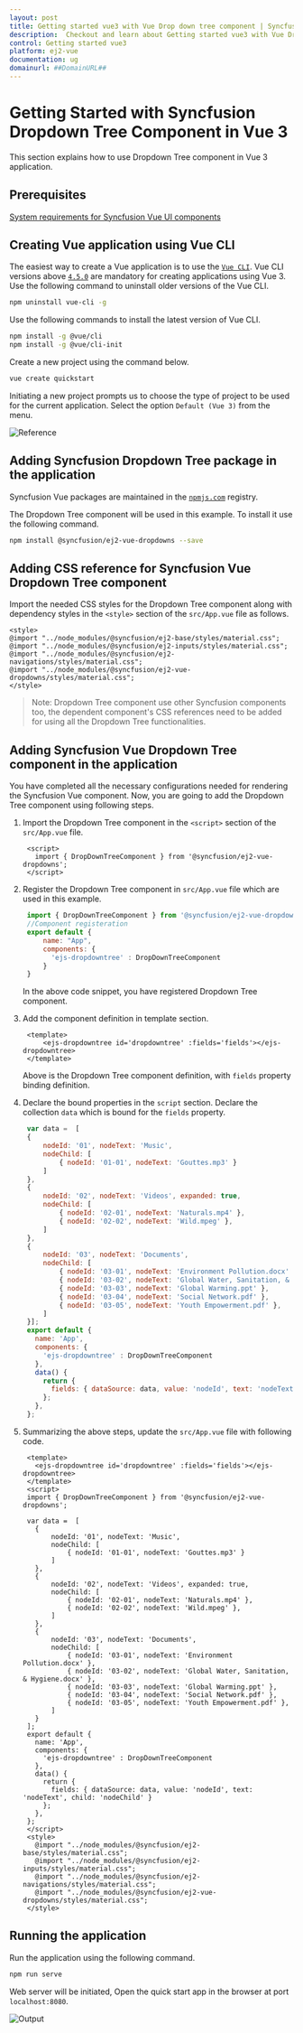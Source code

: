 ```yaml
---
layout: post
title: Getting started vue3 with Vue Drop down tree component | Syncfusion
description:  Checkout and learn about Getting started vue3 with Vue Drop down tree component of Syncfusion Essential JS 2 and more details.
control: Getting started vue3 
platform: ej2-vue
documentation: ug
domainurl: ##DomainURL##
---
```


# Getting Started with Syncfusion Dropdown Tree Component in Vue 3

This section explains how to use Dropdown Tree component in Vue 3 application.

## Prerequisites

[System requirements for Syncfusion Vue UI components](https://ej2.syncfusion.com/vue/documentation/system-requirements/)

## Creating Vue application using Vue CLI

The easiest way to create a Vue application is to use the [`Vue CLI`](https://github.com/vuejs/vue-cli). Vue CLI versions above [`4.5.0`](https://v3.vuejs.org/guide/migration/introduction.html#vue-cli) are mandatory for creating applications using Vue 3. Use the following command to uninstall older versions of the Vue CLI.

```bash
npm uninstall vue-cli -g
```

Use the following commands to install the latest version of Vue CLI.

```bash
npm install -g @vue/cli
npm install -g @vue/cli-init
```

Create a new project using the command below.

```bash
vue create quickstart

```

Initiating a new project prompts us to choose the type of project to be used for the current application. Select the option `Default (Vue 3)` from the menu.

![Reference](./images/vue3-terminal.png)

## Adding Syncfusion Dropdown Tree package in the application

Syncfusion Vue packages are maintained in the [`npmjs.com`](https://www.npmjs.com/~syncfusionorg) registry.

The Dropdown Tree component will be used in this example. To install it use the following command.

```bash
npm install @syncfusion/ej2-vue-dropdowns --save
```

## Adding CSS reference for Syncfusion Vue Dropdown Tree component

Import the needed CSS styles for the Dropdown Tree component along with dependency styles in the `<style>` section of the `src/App.vue` file as follows.

```
<style>
@import "../node_modules/@syncfusion/ej2-base/styles/material.css";
@import "../node_modules/@syncfusion/ej2-inputs/styles/material.css";
@import "../node_modules/@syncfusion/ej2-navigations/styles/material.css";
@import "../node_modules/@syncfusion/ej2-vue-dropdowns/styles/material.css";
</style>
```

>Note: Dropdown Tree component use other Syncfusion components too, the dependent component's CSS references need to be added for using all the Dropdown Tree functionalities.

## Adding Syncfusion Vue Dropdown Tree component in the application

You have completed all the necessary configurations needed for rendering the Syncfusion Vue component. Now, you are going to add the Dropdown Tree component using following steps.

  1. Import the Dropdown Tree component in the `<script>` section of the `src/App.vue` file.

     ```
      <script>
        import { DropDownTreeComponent } from '@syncfusion/ej2-vue-dropdowns';
      </script>  
     ```
  2. Register the Dropdown Tree component in `src/App.vue` file which are used in this example.

     ```js
      import { DropDownTreeComponent } from '@syncfusion/ej2-vue-dropdowns';
      //Component registeration
      export default {
          name: "App",
          components: {
            'ejs-dropdowntree' : DropDownTreeComponent
          }
      }
     ```

     In the above code snippet, you have registered Dropdown Tree component.

  3. Add the component definition in template section.

     ```
      <template>
          <ejs-dropdowntree id='dropdowntree' :fields='fields'></ejs-dropdowntree>
      </template>  
     ```

     Above is the Dropdown Tree component definition, with `fields` property binding definition.

  4. Declare the bound properties in the `script` section. Declare the collection `data` which is bound for the `fields` property.

     ```js
      var data =  [
      {
          nodeId: '01', nodeText: 'Music',
          nodeChild: [
              { nodeId: '01-01', nodeText: 'Gouttes.mp3' }
          ]
      },
      {
          nodeId: '02', nodeText: 'Videos', expanded: true,
          nodeChild: [
              { nodeId: '02-01', nodeText: 'Naturals.mp4' },
              { nodeId: '02-02', nodeText: 'Wild.mpeg' },
          ]
      },
      {
          nodeId: '03', nodeText: 'Documents',
          nodeChild: [
              { nodeId: '03-01', nodeText: 'Environment Pollution.docx' },
              { nodeId: '03-02', nodeText: 'Global Water, Sanitation, & Hygiene.docx' },
              { nodeId: '03-03', nodeText: 'Global Warming.ppt' },
              { nodeId: '03-04', nodeText: 'Social Network.pdf' },
              { nodeId: '03-05', nodeText: 'Youth Empowerment.pdf' },
          ]
      }];
      export default {
        name: 'App',
        components: {
          'ejs-dropdowntree' : DropDownTreeComponent
        },
        data() {
          return {
            fields: { dataSource: data, value: 'nodeId', text: 'nodeText', child: 'nodeChild' }
          };
        },
      };
     ```
  
  5. Summarizing the above steps, update the `src/App.vue` file with following code.

     ```
      <template>
        <ejs-dropdowntree id='dropdowntree' :fields='fields'></ejs-dropdowntree>
      </template>
      <script>
      import { DropDownTreeComponent } from '@syncfusion/ej2-vue-dropdowns';

      var data =  [
        {
            nodeId: '01', nodeText: 'Music',
            nodeChild: [
                { nodeId: '01-01', nodeText: 'Gouttes.mp3' }
            ]
        },
        {
            nodeId: '02', nodeText: 'Videos', expanded: true,
            nodeChild: [
                { nodeId: '02-01', nodeText: 'Naturals.mp4' },
                { nodeId: '02-02', nodeText: 'Wild.mpeg' },
            ]
        },
        {
            nodeId: '03', nodeText: 'Documents',
            nodeChild: [
                { nodeId: '03-01', nodeText: 'Environment Pollution.docx' },
                { nodeId: '03-02', nodeText: 'Global Water, Sanitation, & Hygiene.docx' },
                { nodeId: '03-03', nodeText: 'Global Warming.ppt' },
                { nodeId: '03-04', nodeText: 'Social Network.pdf' },
                { nodeId: '03-05', nodeText: 'Youth Empowerment.pdf' },
            ]
        }
      ];
      export default {
        name: 'App',
        components: {
          'ejs-dropdowntree' : DropDownTreeComponent
        },
        data() {
          return {
            fields: { dataSource: data, value: 'nodeId', text: 'nodeText', child: 'nodeChild' }
          };
        },
      };
      </script>
      <style>
        @import "../node_modules/@syncfusion/ej2-base/styles/material.css";
        @import "../node_modules/@syncfusion/ej2-inputs/styles/material.css";
        @import "../node_modules/@syncfusion/ej2-navigations/styles/material.css";
        @import "../node_modules/@syncfusion/ej2-vue-dropdowns/styles/material.css";
      </style>
     ```

## Running the application

Run the application using the following command.

```bash
npm run serve
```

Web server will be initiated, Open the quick start app in the browser at port `localhost:8080`.

![Output](./images/dropdowntree.PNG)
